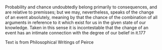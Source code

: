Probability and chance undoubtedly belong primarily to consequences, and are relative to premisses; but we may, nevertheless, speaks of the change of an event absolutely, meaning by that the chance of the combination of all arguments in reference to it which exist for us in the given state of our knowledge. Taken in this sense it is incontestable that the change of an event has an intimate connection with the degree of our belief in it.177  


Text is from Philosophical Writings of Peirce

